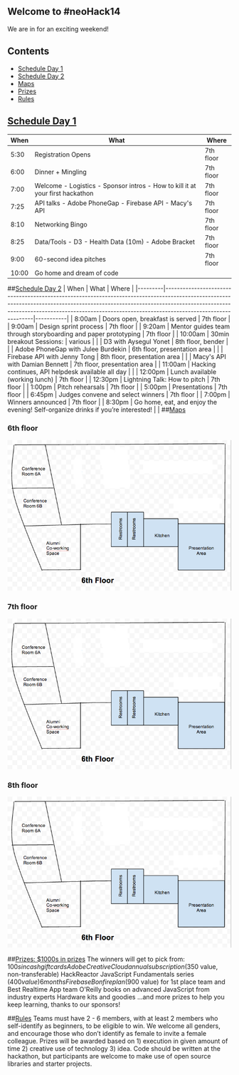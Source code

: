 ## Welcome to #neoHack14

We are in for an exciting weekend!

## Contents
- [Schedule Day 1](#day1)
- [Schedule Day 2](#day2)
- [Maps](#maps)
- [Prizes](#prizes)
- [Rules](#rules)

## [Schedule Day 1](id:day1)

| When  | What                                                                            | Where     |
|-------|---------------------------------------------------------------------------------|-----------|
| 5:30  | Registration Opens                                                              | 7th floor |
| 6:00  | Dinner + Mingling                                                               | 7th floor |
| 7:00  | Welcome - Logistics - Sponsor intros - How to kill it at your first hackathon   | 7th floor |
| 7:25  | API talks - Adobe PhoneGap - Firebase API - Macy's API                          | 7th floor |
| 8:10  | Networking Bingo                                                                | 7th floor |
| 8:25  | Data/Tools - D3 - Health Data (10m)  - Adobe Bracket                            | 7th floor |
| 9:00  | 60-second idea pitches                                                          | 7th floor |
| 10:00 | Go home and dream of code                                                       |           |

##[Schedule Day 2](id:day2)
| When    | What                                                                                                                                                                                                                                                                     | Where     |
|---------|--------------------------------------------------------------------------------------------------------------------------------------------------------------------------------------------------------------------------------------------------------------------------|-----------|
| 8:00am  | Doors open, breakfast is served                                                                                                                                                                                                                                          | 7th floor |
| 9:00am  | Design sprint process                                                                                                                                                                                                                                                    | 7th floor |
| 9:20am  | Mentor guides team through storyboarding and paper prototyping                                                                                                                                                                                                           | 7th floor |
| 10:00am | 30min breakout Sessions:           | various                      |
|         | D3 with Aysegul Yonet              | 8th floor, bender            |
|         | Adobe PhoneGap with Julee Burdekin | 6th floor, presentation area |
|         | Firebase API with Jenny Tong       | 8th floor, presentation area |
|         | Macy's API with Damian Bennett     | 7th floor, presentation area |
| 11:00am | Hacking continues, API helpdesk available all day                                                                                                                                                                                                                        |           |
| 12:00pm | Lunch available (working lunch)                                                                                                                                                                                                                                          | 7th floor |
| 12:30pm | Lightning Talk: How to pitch                                                                                                                                                                                                                                             | 7th floor |
| 1:00pm  | Pitch rehearsals                                                                                                                                                                                                                                                         |  7th floor         |
| 5:00pm  | Presentations                                                                                                                                                                                                                                                            | 7th floor          |
| 6:45pm  | Judges convene and select winners                                                                                                                                                                                                                                        |  7th floor         |
| 7:00pm  | Winners announced                                                                                                                                                                                                                                                        |   7th floor        |
| 8:30pm  | Go home, eat, and enjoy the evening! Self-organize drinks if you’re interested!                                                                                                                                                                                          |           |
##[Maps](id:maps)

### 6th floor
![](./images/6th_floor.png)
### 7th floor
![](./images/6th_floor.png)
### 8th floor
![](./images/6th_floor.png)

##[Prizes: $1000s in prizes](id:prizes)
The winners will get to pick from:
$100s in cash gift cards
Adobe Creative Cloud annual subscription ($350 value, non-transferable)
HackReactor JavaScript Fundamentals series ($400 value)
6 months Firebase Bonfire plan ($900 value) for 1st place team and Best Realtime App team
O'Reilly books on advanced JavaScript from industry experts
Hardware kits and goodies
...and more prizes to help you keep learning, thanks to our sponsors!
 
##[Rules](id:rules)
Teams must have 2 - 6 members, with at least 2 members who self-identify as beginners, to be eligible to win. We welcome all genders, and encourage those who don’t identify as female to invite a female colleague. Prizes will be awarded based on 1) execution in given amount of time 2) creative use of technology 3) idea. Code should be written at the hackathon, but participants are welcome to make use of open source libraries and starter projects.
